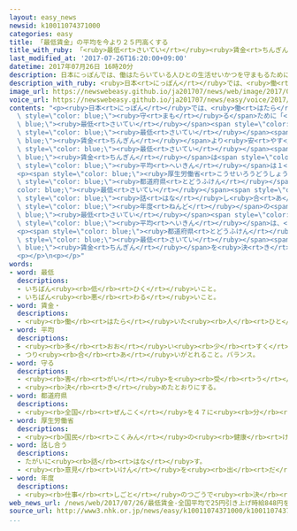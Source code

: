 ```yaml
---
layout: easy_news
newsid: k10011074371000
categories: easy
title: 「最低賃金」の平均を今より２５円高くする
title_with_ruby: 「<ruby>最低<rt>さいてい</rt></ruby><ruby>賃金<rt>ちんぎん</rt></ruby>」の<ruby>平均<rt>へいきん</rt></ruby>を<ruby>今<rt>いま</rt></ruby>より２５<ruby>円<rt>えん</rt></ruby><ruby>高<rt>たか</rt></ruby>くする
last_modified_at: '2017-07-26T16:20:00+09:00'
datetime: 2017年07月26日 16時20分
description: 日本にっぽんでは、働はたらいている人ひとの生活せいかつを守まもるために「最低さいてい賃金ちんぎん」が決きまっています。
description_with_ruby: <ruby>日本<rt>にっぽん</rt></ruby>では、<ruby>働<rt>はたら</rt></ruby>いている<ruby>人<rt>ひと</rt></ruby>の<ruby>生活<rt>せいかつ</rt></ruby>を<ruby>守<rt>まも</rt></ruby>るために「<ruby>最低<rt>さいてい</rt></ruby><ruby>賃金<rt>ちんぎん</rt></ruby>」が<ruby>決<rt>き</rt></ruby>まっています。
image_url: https://newswebeasy.github.io/ja201707/news/web/image/2017/07/26/k10011074371000.jpg
voice_url: https://newswebeasy.github.io/ja201707/news/easy/voice/2017/07/26/k10011074371000.mp3
contents: "<p><ruby>日本<rt>にっぽん</rt></ruby>では、<ruby>働<rt>はたら</rt></ruby>いている<ruby>人<rt>ひと</rt></ruby>の<ruby>生活<rt>せいかつ</rt></ruby>を<span\
  \ style=\"color: blue;\"><ruby>守<rt>まも</rt></ruby>る</span>ために「<span style=\"color:\
  \ blue;\"><ruby>最低<rt>さいてい</rt></ruby></span><span style=\"color: blue;\"><ruby>賃金<rt>ちんぎん</rt></ruby></span>」が<ruby>決<rt>き</rt></ruby>まっています。<ruby>会社<rt>かいしゃ</rt></ruby>などは、<ruby>働<rt>はたら</rt></ruby>いた<ruby>人<rt>ひと</rt></ruby>に<ruby>払<rt>はら</rt></ruby>うお<ruby>金<rt>かね</rt></ruby>を<span\
  \ style=\"color: blue;\"><ruby>最低<rt>さいてい</rt></ruby></span><span style=\"color:\
  \ blue;\"><ruby>賃金<rt>ちんぎん</rt></ruby></span>より<ruby>安<rt>やす</rt></ruby>くしてはいけません。<span\
  \ style=\"color: blue;\"><ruby>最低<rt>さいてい</rt></ruby></span><span style=\"color:\
  \ blue;\"><ruby>賃金<rt>ちんぎん</rt></ruby></span>は<span style=\"color: blue;\"><ruby>都道府県<rt>とどうふけん</rt></ruby></span>が<ruby>決<rt>き</rt></ruby>めていて、<ruby>今<rt>いま</rt></ruby>の<ruby>日本<rt>にっぽん</rt></ruby>の<span\
  \ style=\"color: blue;\"><ruby>平均<rt>へいきん</rt></ruby></span>は１<ruby>時間<rt>じかん</rt></ruby>８２３<ruby>円<rt>えん</rt></ruby>です。</p>\n\
  <p><span style=\"color: blue;\"><ruby>厚生労働省<rt>こうせいろうどうしょう</rt></ruby></span>は<ruby>毎年<rt>まいとし</rt></ruby>、<span\
  \ style=\"color: blue;\"><ruby>都道府県<rt>とどうふけん</rt></ruby></span>が<span style=\"\
  color: blue;\"><ruby>最低<rt>さいてい</rt></ruby></span><span style=\"color: blue;\"><ruby>賃金<rt>ちんぎん</rt></ruby></span>をいくらぐらいにしたらいいか、<ruby>会議<rt>かいぎ</rt></ruby>で<span\
  \ style=\"color: blue;\"><ruby>話<rt>はな</rt></ruby>し<ruby>合<rt>あ</rt></ruby>っ</span>ています。２０１７<span\
  \ style=\"color: blue;\"><ruby>年度<rt>ねんど</rt></ruby></span>の<span style=\"color:\
  \ blue;\"><ruby>最低<rt>さいてい</rt></ruby></span><span style=\"color: blue;\"><ruby>賃金<rt>ちんぎん</rt></ruby></span>の<span\
  \ style=\"color: blue;\"><ruby>平均<rt>へいきん</rt></ruby></span>は、<ruby>今<rt>いま</rt></ruby>より２５<ruby>円<rt>えん</rt></ruby><ruby>高<rt>たか</rt></ruby>い８４８<ruby>円<rt>えん</rt></ruby>にすることになりました。２<ruby>年<rt>ねん</rt></ruby><ruby>続<rt>つづ</rt></ruby>けて２５<ruby>円<rt>えん</rt></ruby><ruby>高<rt>たか</rt></ruby>くなります。</p>\n\
  <p><span style=\"color: blue;\"><ruby>都道府県<rt>とどうふけん</rt></ruby></span>はこの<ruby>意見<rt>いけん</rt></ruby>を<ruby>聞<rt>き</rt></ruby>いて、<ruby>今年<rt>ことし</rt></ruby>の<ruby>秋<rt>あき</rt></ruby>ごろ<span\
  \ style=\"color: blue;\"><ruby>最低<rt>さいてい</rt></ruby></span><span style=\"color:\
  \ blue;\"><ruby>賃金<rt>ちんぎん</rt></ruby></span>を<ruby>決<rt>き</rt></ruby>めます。</p>\n\
  <p></p>\n<p></p>"
words:
- word: 最低
  descriptions:
  - いちばん<ruby><rb>低</rb><rt>ひく</rt></ruby>いこと。
  - いちばん<ruby><rb>悪</rb><rt>わる</rt></ruby>いこと。
- word: 賃金・
  descriptions:
  - <ruby><rb>働</rb><rt>はたら</rt></ruby>いた<ruby><rb>人</rb><rt>ひと</rt></ruby>が、その<ruby><rb>働</rb><rt>はたら</rt></ruby>きに<ruby><rb>対</rb><rt>たい</rt></ruby>してもらうお<ruby><rb>金</rb><rt>かね</rt></ruby>。
- word: 平均
  descriptions:
  - <ruby><rb>多</rb><rt>おお</rt></ruby>い<ruby><rb>少</rb><rt>すく</rt></ruby>ないや<ruby><rb>高</rb><rt>たか</rt></ruby>い<ruby><rb>低</rb><rt>ひく</rt></ruby>いなどがないように、ならすこと。
  - つり<ruby><rb>合</rb><rt>あ</rt></ruby>いがとれること。バランス。
- word: 守る
  descriptions:
  - <ruby><rb>害</rb><rt>がい</rt></ruby>を<ruby><rb>受</rb><rt>う</rt></ruby>けないように、<ruby><rb>防</rb><rt>ふせ</rt></ruby>ぐ。
  - <ruby><rb>決</rb><rt>き</rt></ruby>めたとおりにする。
- word: 都道府県
  descriptions:
  - <ruby><rb>全国</rb><rt>ぜんこく</rt></ruby>を４７に<ruby><rb>分</rb><rt>わ</rt></ruby>けた<ruby><rb>区画</rb><rt>くかく</rt></ruby>。<ruby><rb>東京都</rb><rt>とうきょうと</rt></ruby>・<ruby><rb>北海道</rb><rt>ほっかいどう</rt></ruby>・<ruby><rb>大阪府</rb><rt>おおさかふ</rt></ruby>・<ruby><rb>京都府</rb><rt>きょうとふ</rt></ruby>と、４３の<ruby><rb>県</rb><rt>けん</rt></ruby>。
- word: 厚生労働省
  descriptions:
  - <ruby><rb>国民</rb><rt>こくみん</rt></ruby>の<ruby><rb>健康</rb><rt>けんこう</rt></ruby>や<ruby><rb>生活</rb><rt>せいかつ</rt></ruby>を<ruby><rb>守</rb><rt>まも</rt></ruby>る<ruby><rb>仕事</rb><rt>しごと</rt></ruby>や、<ruby><rb>労働者</rb><rt>ろうどうしゃ</rt></ruby>が<ruby><rb>仕事</rb><rt>しごと</rt></ruby>を<ruby><rb>見</rb><rt>み</rt></ruby>つけるのを<ruby><rb>助</rb><rt>たす</rt></ruby>けたり、<ruby><rb>労働者</rb><rt>ろうどうしゃ</rt></ruby>を<ruby><rb>保護</rb><rt>ほご</rt></ruby>したりする<ruby><rb>国</rb><rt>くに</rt></ruby>の<ruby><rb>役所</rb><rt>やくしょ</rt></ruby>。<ruby><rb>厚労省</rb><rt>こうろうしょう</rt></ruby>。
- word: 話し合う
  descriptions:
  - たがいに<ruby><rb>話</rb><rt>はな</rt></ruby>す。
  - <ruby><rb>意見</rb><rt>いけん</rt></ruby>を<ruby><rb>出</rb><rt>だ</rt></ruby>し<ruby><rb>合</rb><rt>あ</rt></ruby>う。
- word: 年度
  descriptions:
  - <ruby><rb>仕事</rb><rt>しごと</rt></ruby>のつごうで<ruby><rb>決</rb><rt>き</rt></ruby>めた１<ruby><rb>年</rb><rt>ねん</rt></ruby>の<ruby><rb>期間</rb><rt>きかん</rt></ruby>。ふつう４<ruby><rb>月</rb><rt>がつ</rt></ruby><ruby><rb>１日</rb><rt>ついたち</rt></ruby>に<ruby><rb>始</rb><rt>はじ</rt></ruby>まり、<ruby><rb>翌年</rb><rt>よくねん</rt></ruby>の３<ruby><rb>月</rb><rt>がつ</rt></ruby>３１<ruby><rb>日</rb><rt>にち</rt></ruby>に<ruby><rb>終</rb><rt>お</rt></ruby>わる。
web_news_url: /news/web/2017/07/26/最低賃金-全国平均で25円引き上げ時給848円を目安に/
source_url: http://www3.nhk.or.jp/news/easy/k10011074371000/k10011074371000.html
...
```

